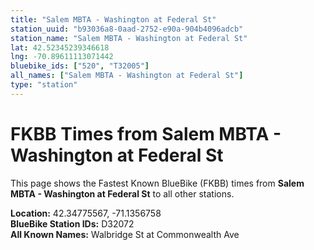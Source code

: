 ```yaml
---
title: "Salem MBTA - Washington at Federal St"
station_uuid: "b93036a8-0aad-2752-e90a-904b4096adcb"
station_name: "Salem MBTA - Washington at Federal St"
lat: 42.52345239346618
lng: -70.89611113071442
bluebike_ids: ["520", "T32005"]
all_names: ["Salem MBTA - Washington at Federal St"]
type: "station"
---
```


# FKBB Times from Salem MBTA - Washington at Federal St

This page shows the Fastest Known BlueBike (FKBB) times from **Salem MBTA - Washington at Federal St** to all other stations.

**Location:** 42.34775567, -71.1356758  
**BlueBike Station IDs:** D32072  
**All Known Names:** Walbridge St at Commonwealth Ave

